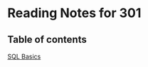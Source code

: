 # Reading Notes for 301 #

## Table of contents ##

[SQL Basics](https://mehtab228.github.io/reading-notes/SQLBasics)
